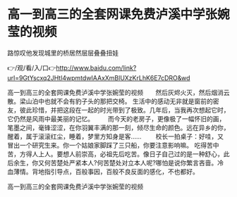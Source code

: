 # 高一到高三的全套网课免费泸溪中学张婉莹的视频
路惊叹他发现城里的桥居然层层叠叠扭娃

👉/观/看/入/口👉http://www.baidu.com/link?url=9GtYscxq2JHtl4wpmtdwIAAxXmBlUXzKrLhK6E7cDRO&wd

高一到高三的全套网课免费泸溪中学张婉莹的视频　　然后灰烬火灭，然后烟消云散。梁山泊中也就不会有豹子头的那把交椅。
生活中的感动无非就是窗前的密友，彼此珍惜，并把这段在一起的时光带到了极致。几年后，当我再次想起它时，它仍然是风雨中最美丽的记忆。
　　而今天的老房子，更像极了一幅怀旧的画，笔墨之间，毫锋涩涩，在你羽翼丰满的那一刻，倾尽生命的颜色。远在异乡的你，醒着，属于滚滚红尘，睡着，梦里方知身是客……
　　校长一拍桌子：好哇，又冒出一个研究生来。你一个姑娘家脚踩了三只船，你要注意影响嘛。
吃得苦中苦，方得人上人。要想人前崇高，必祖先后吃苦。像日子自己过的是一种舒心，此后余生，你又何苦楚处严紧本人?何苦楚处对立本人呢?哪怕是说你繁言吝啬。冷血薄情。背地指引导点，百般事因，百般不良反面的感化，不也都好。

高一到高三的全套网课免费泸溪中学张婉莹的视频

